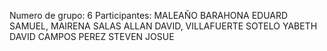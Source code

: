 Numero de grupo: 6
Participantes:
MALEAÑO BARAHONA EDUARD SAMUEL,
MAIRENA SALAS ALLAN DAVID,
VILLAFUERTE SOTELO YABETH DAVID
CAMPOS PEREZ STEVEN JOSUE

